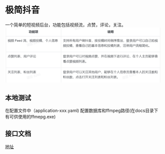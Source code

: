 # 极简抖音
一个简单的短视频后台，功能包括视频流，点赞，评论，关注。
![img.png](docs/img.png)

## 本地测试
在配置文件中（application-xxx.yaml) 配置数据库和ffmpeg路径(在docs目录下有可供使用的ffmepg.exe)


## 接口文档
[地址](https://www.apifox.cn/apidoc/shared-8cc50618-0da6-4d5e-a398-76f3b8f766c5/api-18902517)